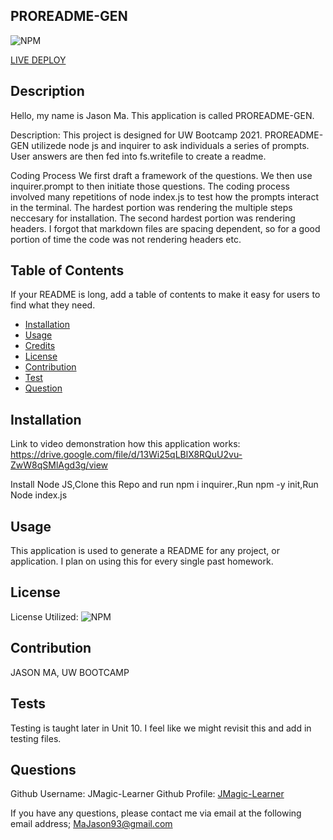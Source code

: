 
## PROREADME-GEN
![NPM](https://img.shields.io/npm/l/inquirer)

[LIVE DEPLOY](https://JMagic-Learner.github.io/PROREADME-GEN)
## Description
Hello, my name is Jason Ma. This application is called PROREADME-GEN.
              
Description:
This project is designed for UW Bootcamp 2021. PROREADME-GEN utilizede node js and inquirer to ask individuals a series of prompts. User answers are then fed into fs.writefile to create a readme.             
          
Coding Process
We first draft a framework of the questions. We then use inquirer.prompt to then initiate those questions. The coding process involved many repetitions of node index.js to test how the prompts interact in the terminal. The hardest portion was rendering the multiple steps neccesary for installation. The second hardest portion was rendering headers. I forgot that markdown files are spacing dependent, so for a good portion of time the code was not rendering headers etc.
              
## Table of Contents 
If your README is long, add a table of contents to make it easy for users to find what they need.
- [Installation](#-Installation)
- [Usage](##-Usage)
- [Credits](##-Credits)
- [License](##-license)
- [Contribution](##-contribution)
- [Test](##-test)
- [Question](##-question)
              
## Installation

Link to video demonstration how this application works:
https://drive.google.com/file/d/13Wi25qLBlX8RQuU2vu-ZwW8qSMlAgd3g/view
              

Install Node JS,Clone this Repo and run npm i inquirer.,Run npm -y init,Run Node index.js
             
                     
## Usage
              
This application is used to generate a README for any project, or application. I plan on using this for every single past homework.
                                      
          
## License
            
License Utilized: 
![NPM](https://img.shields.io/npm/l/inquirer)
                      
                      
## Contribution
JASON MA, UW BOOTCAMP
              
## Tests
Testing is taught later in Unit 10. I feel like we might revisit this and add in testing files.
              
## Questions
Github Username: JMagic-Learner
Github Profile: 
[JMagic-Learner](https://github.com/JMagic-Learner)
              
If you have any questions, please contact me via email at the following email address;
MaJason93@gmail.com

